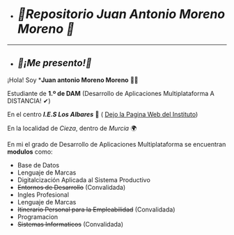 - # ***📖Repositorio Juan Antonio Moreno Moreno 📖***
 ___
- ## ***👋¡Me presento!👋***  


 ¡Hola! Soy ***Juan antonio Moreno Moreno** 🙋‍♂️

Estudiante de **1.º de DAM** (Desarrollo de Aplicaciones Multiplataforma A DISTANCIA! ✔) 

En el centro ***I.E.S Los Albares*** 🏫 ( [Dejo la Pagina Web del Instituto](https://www.ieslosalbares.es/))

En la localidad de *Cieza*, dentro de *Murcia* 🌍  

En mi el grado de Desarrollo de Aplicaciones Multiplataforma se encuentran **modulos** como:  

- Base de Datos
- Lenguaje de Marcas
- Digitalcización Aplicada al Sistema Productivo
- ~~Entornos de Desarrollo~~ (Convalidada)
- Ingles Profesional
- Lenguaje de Marcas
- ~~Itinerario Personal para la Empleabilidad~~ (Convalidada)
- Programacion
- ~~Sistemas Informaticos~~ (Convalidada)




  





